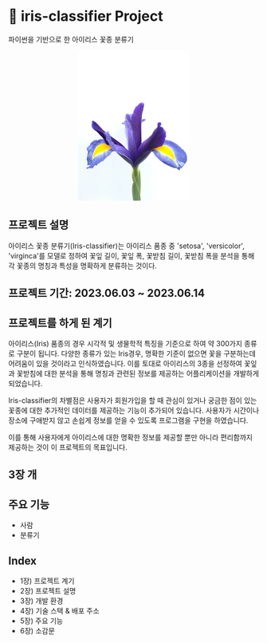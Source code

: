 # 🌷 iris-classifier Project
파이썬을 기반으로 한 아이리스 꽃종 분류기
<p  align="center">
  <img height="300" src="https://github.com/olyeeun/iris-classification-server/blob/main/image/flavia-bon-Sw-tMGNlU3o-unsplash.jpg"/>  
</p>



## 프로젝트 설명
아이리스 꽃종 분류기(Iris-classifier)는 아이리스 품종 중 'setosa', 'versicolor', 'virginca'를 모델로 정하여 꽃잎 길이, 꽃잎 폭, 꽃받침 길이, 꽃받침 폭을 분석을 통해 각 꽃종의 명칭과 특성을 명확하게 분류하는 것이다.



## 프로젝트 기간: 2023.06.03 ~ 2023.06.14





## 프로젝트를 하게 된 계기
아이리스(Iris) 품종의 경우 시각적 및 생물학적 특징을 기준으로 하여 약 300가지 종류로 구분이 됩니다. 다양한 종류가 있는 Iris경우, 명확한 기준이 없으면 꽃을 구분하는데 어려움이 있을 것이라고 인식하였습니다. 이를 토대로 아이리스의 3종을 선정하여 꽃잎과 꽃받침에 대한 분석을 통해 명칭과 관련된 정보를 제공하는 어플리케이션을 개발하게 되었습니다.

Iris-classifier의 차별점은 사용자가 회원가입을 할 때 관심이 있거나 궁금한 점이 있는 꽃종에 대한 추가적인 데이터를 제공하는 기능이 추가되어 있습니다. 사용자가 시간이나 장소에 구애받지 않고 손쉽게 정보를 얻을 수 있도록 프로그램을 구현을 하였습니다. 

이를 통해 사용자에게 아이리스에 대한 명확한 정보를 제공할 뿐만 아니라 편리함까지 제공하는 것이 이 프로젝트의 목표입니다.




## 3장 개


## 주요 기능
- 사람
- 분류기
## Index
- 1장) 프로젝트 계기
- 2장) 프로젝트 설명
- 3장) 개발 환경
- 4장) 기술 스택 & 배포 주소
- 5장) 주요 기능
- 6장) 소감문
